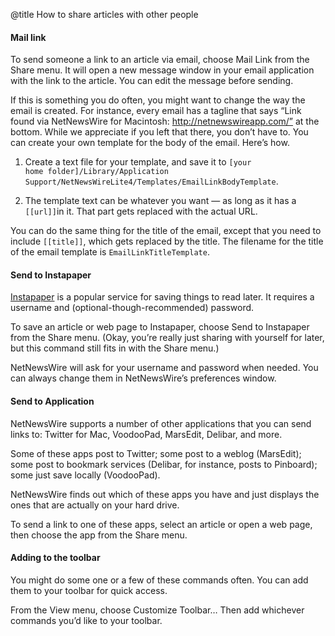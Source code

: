 @title How to share articles with other people

#### Mail link

To send someone a link to an article via email, choose <span class="ui">Mail Link</span> from the <span class="ui">Share</span> menu. It will open a new message window in your email application with the link to the article. You can edit the message before sending.

If this is something you do often, you might want to change the way the email is created. For instance, every email has a tagline that says “Link found via NetNewsWire for Macintosh: http://netnewswireapp.com/” at the bottom. While we appreciate if you left that there, you don’t have to. You can create your own template for the body of the email. Here’s how.

1. Create a text file for your template, and save it to <code>&#91;your home folder]/Library/Application Support/NetNewsWireLite4/Templates/EmailLinkBodyTemplate</code>.

2. The template text can be whatever you want — as long as it has a <code>&#91;&#91;url&#93;&#93;</code>in it. That part gets replaced with the actual URL.

You can do the same thing for the title of the email, except that you need to include <code>&#91;&#91;title&#93;&#93;</code>, which gets replaced by the title. The filename for the title of the email template is <code>EmailLinkTitleTemplate</code>.

#### Send to Instapaper

<a href="http://www.instapaper.com/">Instapaper</a> is a popular service for saving things to read later. It requires a username and (optional-though-recommended) password.

To save an article or web page to Instapaper, choose <span class="ui">Send to Instapaper</span> from the <span class="ui">Share</span> menu. (Okay, you’re really just sharing with yourself for later, but this command still fits in with the Share menu.)

NetNewsWire will ask for your username and password when needed. You can always change them in NetNewsWire’s preferences window.

#### Send to Application

NetNewsWire supports a number of other applications that you can send links to: Twitter for Mac, VoodooPad, MarsEdit, Delibar, and more.

Some of these apps post to Twitter; some post to a weblog (MarsEdit); some post to bookmark services (Delibar, for instance, posts to Pinboard); some just save locally (VoodooPad).

NetNewsWire finds out which of these apps you have and just displays the ones that are actually on your hard drive.

To send a link to one of these apps, select an article or open a web page, then choose the app from the <span class="ui">Share</span> menu.

#### Adding to the toolbar

You might do some one or a few of these commands often. You can add them to your toolbar for quick access.

From the <span class="ui">View</span> menu, choose <span class="ui">Customize Toolbar…</span> Then add whichever commands you’d like to your toolbar.
